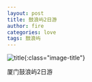 ```yaml
---
layout: post
title: 鼓浪屿2日游
author: fire
categories: love 
tags: 鼓浪屿
---
```


![title](https://image.sideproject.cn/titlex/titlex_030.jpg){:class="image-title"}

厦门鼓浪屿2日游

